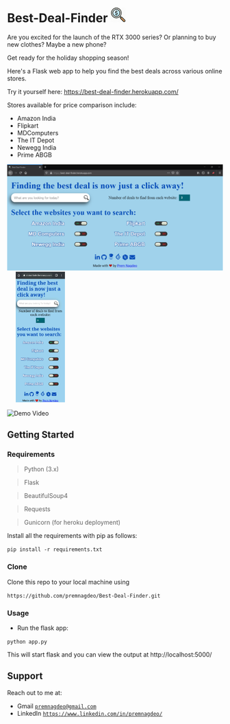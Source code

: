 # Best-Deal-Finder <img src="https://github.com/premnagdeo/Best-Deal-Finder/blob/master/static/img/favicon.png" width="35"> 

Are you excited for the launch of the RTX 3000 series? Or planning to buy new clothes? Maybe a new phone?

Get ready for the holiday shopping season!

Here's a Flask web app to help you find the best deals across various online stores.

Try it yourself here: https://best-deal-finder.herokuapp.com/

Stores available for price comparison include:
- Amazon India
- Flipkart
- MDComputers
- The IT Depot
- Newegg India
- Prime ABGB

<img src="https://github.com/premnagdeo/Best-Deal-Finder/blob/master/readme_images/desktop_screenshot.png" width="625"> &nbsp;&nbsp;&nbsp;&nbsp;  <img src="https://github.com/premnagdeo/Best-Deal-Finder/blob/master/readme_images/mobile_screenshot.png" width="115">


![Demo Video](https://github.com/premnagdeo/Best-Deal-Finder/blob/master/readme_images/demo.gif)


## Getting Started

### Requirements
> Python (3.x)

> Flask

> BeautifulSoup4

> Requests

> Gunicorn (for heroku deployment)


Install all the requirements with pip as follows:

`pip install -r requirements.txt`


### Clone
Clone this repo to your local machine using 

` https://github.com/premnagdeo/Best-Deal-Finder.git `


### Usage

* Run the flask app:

` python app.py `


This will start flask and you can view the output at http://localhost:5000/


## Support

Reach out to me at:

- Gmail  <a href="http://premnagdeo@gmail.com" target="_blank">`premnagdeo@gmail.com`</a>
- LinkedIn  <a href="https://www.linkedin.com/in/premnagdeo/" target="_blank">`https://www.linkedin.com/in/premnagdeo/`</a>
